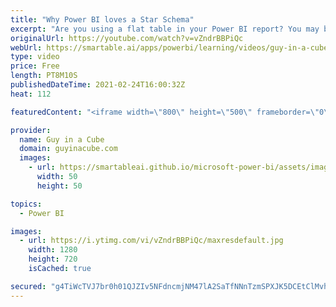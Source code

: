 ```yaml
---
title: "Why Power BI loves a Star Schema"
excerpt: "Are you using a flat table in your Power BI report? You may be missing out! Patrick explores what a STAR SCHEMA is and why you should be using it.  Guidance doc: https://docs.microsoft.com/power-bi/guidance/star-schema  DAX.tips: https://dax.tips/2021/02/15/visualise-your-power-bi-refresh/  📢 Become"
originalUrl: https://youtube.com/watch?v=vZndrBBPiQc
webUrl: https://smartable.ai/apps/powerbi/learning/videos/guy-in-a-cube-why-power-bi-loves-a-star-schema/
type: video
price: Free
length: PT8M10S
publishedDateTime: 2021-02-24T16:00:32Z
heat: 112

featuredContent: "<iframe width=\"800\" height=\"500\" frameborder=\"0\" src=\"https://www.youtube.com/embed/vZndrBBPiQc\" allow=\"accelerometer; autoplay; encrypted-media; gyroscope; picture-in-picture\" allowfullscreen></iframe>"

provider:
  name: Guy in a Cube
  domain: guyinacube.com
  images:
    - url: https://smartableai.github.io/microsoft-power-bi/assets/images/organizations/guyinacube.com-50x50.jpg
      width: 50
      height: 50

topics:
  - Power BI

images:
  - url: https://i.ytimg.com/vi/vZndrBBPiQc/maxresdefault.jpg
    width: 1280
    height: 720
    isCached: true

secured: "g4TiWcTVJ7br0h01QJZIv5NFdncmjNM47lA2SaTfNNnTzmSPXJK5DCEtClMvh5DJJgDaUSAJa2XlIC4zNd4tsBybgapWZm6GuNp+6fwZdl0pKiccpN4yGb6Me73ZHHskSsO5KndBax9yDtaz9AkBHNjLPCCvC4pDVQHZiUozfm/rLtqEEVKxEYO49h77gGiqX5ltGjWGB2e0+tqBNh8hxdKHU8grpJbJvsvQchSyjuVCN0oeyMwUOk0AgkCmhgAZFaJ4ulOsNQop/pq9VX/ujUC36O+uyRWQbvFhPE6lvTamOfOEH6XBy59258LKkwqx3Z0A1e5xOk6jP7fuEG7sePO+09VR6pdyo4qL2rbou0MObpCbl1NzSJajZGFvmMEqECwG1GigFsMBCXVudpDZsH8rw/ZpPk8kxm+cZ98MUK0=;rbhXK9c+1wggZ52gWAOPbg=="
---
```



